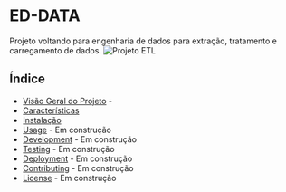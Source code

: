# ED-DATA
Projeto voltando para engenharia de dados para extração, tratamento e carregamento de dados.
![Projeto ETL](https://github.com/user-attachments/assets/89538873-b856-4886-9862-0c68afad3459)


## Índice
- [Visão Geral do Projeto](#project-overview) - 
- [Características](#features)
- [Instalação](#installation)
- [Usage](#usage) - Em construção
- [Development](#development) - Em construção
- [Testing](#testing) - Em construção
- [Deployment](#deployment) - Em construção
- [Contributing](#contributing) - Em construção
- [License](#license) - Em construção

